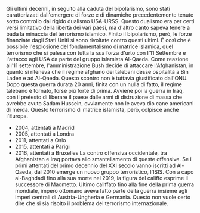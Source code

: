 Gli ultimi decenni, in seguito alla caduta del bipolarismo, sono stati caratterizzati dall'emergere di forze e di dinamiche precedentemente tenute sotto controllo dal rigido dualismo USA-URSS. Questo dualismo era per certi versi limitativo della libertà dei vari paesi, ma d'altro canto sapeva tenere a bada la minaccia del terrorismo islamico. Finito il bipolarismo, però, le forze finanziate dagli Stati Uniti si sono rivoltate contro questi ultimi. È così che è possibile l'esplosione del fondamentalismo di matrice islamica, quel terrorismo che si palesa con tutta la sua forza d'urto con l'11 Settembre e l'attacco agli USA da parte del gruppo islamista Al-Qaeda.
Come reazione all'11 settembre, l'amministrazione Bush decide di attaccare l'Afghanistan, in quanto si riteneva che il regime afghano dei talebani desse ospitalità a Bin Laden e ad Al-Qaeda. Questo scontro non è tuttavia giustificato dall'ONU. Dopo questa guerra durata 20 anni, finita con un nulla di fatto, il regime talebano è tornato, forse più forte di prima. 
Avviene poi la guerra in Iraq, con il pretesto di liberare il paese dalle armi di distruzione di massa che avrebbe avuto Sadam Hussein, ovviamente non le aveva dio cane americani di merda. 
Questo terrorismo di matrice islamista, però, colpisce anche l'Europa. 
- 2004, attentati a Madrid
- 2005, attentati a Londra
- 2011, attentati a Oslo
- 2015, attentati a Parigi
- 2016, attentati a Bruxelles
La contro offensiva occidentale, tra Afghanistan e Iraq portava allo smantellamento di queste offensive. 
Se i primi attentati del primo decennio del XXI secolo vanno iscritti ad Al-Qaeda, dal 2010 emerge un nuovo gruppo terroristico, l'ISIS. Con a capo al-Baghdadi fino alla sua morte nel 2019, la figura del califfo esprime il successore di Maometto. Ultimo califfato fino alla fine della prima guerra mondiale, impero ottomano aveva fatto parte della guerra insieme agli imperi centrali di Austria-Ungheria e Germania. Questo non vuole certo dire che si sia risolto il problema del terrorismo internazionale. 


